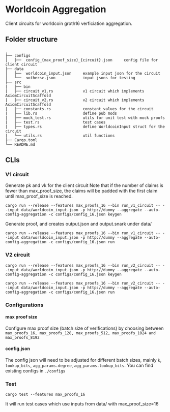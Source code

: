 # Worldcoin Aggregation

Client circuits for worldcoin groth16 verficiation aggregation.

## Folder structure
```
.
├── configs
│   ├──  config_{max_proof_size}_{circuit}.json     config file for client circuit
├── data
│   ├──  worldcoin_input.json     example input json for the circuit
│   └──  <others>.json            input jsons for testing
├── src
|   ├── bin
|   ├── circuit_v1.rs             v1 circuit which implements AxiomCircuitScaffold
|   ├── circuit_v2.rs             v2 circuit which implements AxiomCircuitScaffold
|   ├── constants.rs              constant values for the circuit
|   ├── lib.rs                    define pub mods
|   ├── mock_test.rs              utils for unit test with mock proofs
|   ├── test.rs                   test cases
|   ├── types.rs                  define WorldcoinInput struct for the circuit
|   └── utils.rs                  util functions
├── Cargo.toml             
└── README.md
```
## CLIs

### V1 circuit
Generate pk and vk for the client circuit
Note that if the number of claims is fewer than max_proof_size, the claims will be padded with the first claim until max_proof_size is reached.
```
cargo run --release --features max_proofs_16 --bin run_v1_circuit -- --input data/worldcoin_input.json -p http://dummy --aggregate --auto-config-aggregation -c configs/config_16.json keygen
```
Generate proof, and creates output.json and output.snark under data/
```
cargo run --release --features max_proofs_16 --bin run_v1_circuit -- --input data/worldcoin_input.json -p http://dummy --aggregate --auto-config-aggregation -c configs/config_16.json run
```

### V2 circuit
```
cargo run --release --features max_proofs_16 --bin run_v2_circuit -- --input data/worldcoin_input.json -p http://dummy --aggregate --auto-config-aggregation -c configs/config_16.json keygen

cargo run --release --features max_proofs_16 --bin run_v2_circuit -- --input data/worldcoin_input.json -p http://dummy --aggregate --auto-config-aggregation -c configs/config_16.json run
```

### Configurations
#### max proof size
Configure max proof size (batch size of verifications) by choosing between `max_proofs_16, max_proofs_128, max_proofs_512, max_proofs_1024 and max_proofs_8192`
#### config.json
The config json will need to be adjusted for different batch sizes, mainly `k`, `lookup_bits`, `agg_params.degree`, `agg_params.lookup_bits`. You can find existing configs in `./configs`

### Test
```
cargo test --features max_proofs_16
```
It will run test cases which use inputs from data/ with max_proof_size=16


